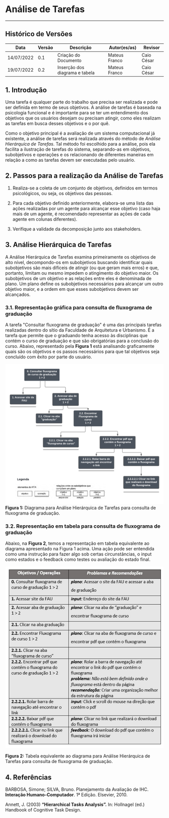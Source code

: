 # Análise de Tarefas
***

## Histórico de Versões

**Data** | **Versão** | **Descrição** | **Autor(es/as)** | **Revisor**|
--- | --- | --- | --- | --- |
14/07/2022 | 0.1 | Criação do Documento | Mateus Franco | Caio César |
19/07/2022 | 0.2 | Inserção dos diagrama e tabela | Mateus Franco | Caio César |

## 1. Introdução

Uma tarefa é qualquer parte do trabalho que precisa ser realizada e pode ser definida em termo de seus objetivos. A análise de tarefas é baseada na psicologia funcional e é importante para se ter um entendimento dos objetivos que os usuários desejam ou precisam atingir, como eles realizam as tarefas em busca desses objetivos e o por quê. 

Como o objetivo principal é a avaliação de um sistema computacional já existente, a análise de tarefas será realizada através do método de _Análise Hierárquica de Tarefas_. Tal método foi escolhido para a análise, pois ela facilita a ilustração de tarefas do sistema, separando-as em objetivos, subobjetivos e operações e os relacionando de diferentes maneiras em relação a como as tarefas devem ser executadas pelo usuário.

## 2. Passos para a realização da Análise de Tarefas

1. Realiza-se a coleta de um conjunto de objetivos, definidos em termos psicológicos, ou seja, os objetivos das pessoas.

2. Para cada objetivo definido anteriormente, elabora-se uma lista das ações realizadas por um agente para alcançar esse objetivo (caso haja mais de um agente, é recomendado representar as ações de cada agente em colunas diferentes).

3. Verifique a validade da decomposição junto aos stakeholders.

## 3. Análise Hierárquica de Tarefas

A Análise Hierárquica de Tarefas examina primeiramente os objetivos de alto nível, decompondo-os em subobjetivos buscando identificar quais subobjetivos são mais difíceis de atingir (ou que geram mais erros) e que, portanto, limitam ou mesmo impedem o atingimento do objetivo maior. Os subobjetivos de um objetivo e as relações entre eles é denominada de plano. Um plano define os subobjetivos necessários para alcançar um outro objetivo maior, e a ordem em que esses subobjetivos devem ser alcançados.

### 3.1. Representação gráfica para consulta de fluxograma de graduação

A tarefa "Consultar fluxograma de graduação" é uma das principais tarefas realizadas dentro do sítio da Faculdade de Arquitetura e Urbanismo. É a tarefa que permite que o graduando tenha acesso às disciplinas que contém o curso de graduação e que são obrigatórias para a conclusão do curso.
Abaixo, representado pela **Figura 1** está analisando graficamente quais são os objetivos e os passos necessários para que tal objetivos seja concluído com êxito por parte do usuário.

![Figura 1](../docs/assets/hta-consulta-de-fluxograma.png)
**Figura 1:** Diagrama para Análise Hierárquica de Tarefas para consulta de fluxograma de graduação.

### 3.2. Representação em tabela para consulta de fluxograma de graduação

Abaixo, na **Figura 2**, temos a representação em tabela equivalente ao diagrama apresentado na Figura 1 acima.
Uma ação pode ser entendida como uma instrução para fazer algo sob certas circunstâncias, o input como estados e o feedback como testes ou avaliação do estado final.

![Figura 2](../docs/assets/tabela-hta.png)

**Figura 2:** Tabela equivalente ao diagrama para Análise Hierárquica de Tarefas para consulta de fluxograma de graduação.

## 4. Referências
BARBOSA, Simone; SILVA, Bruno. Planejamento da Avaliação de IHC. **Interação Humano-Computador**. 1ª Edição. Elsevier, 2010.

Annett, J. (2003) **“Hierarchical Tasks Analysis”.** In: Hollnagel (ed.) Handbook of Cognitive Task Design.


